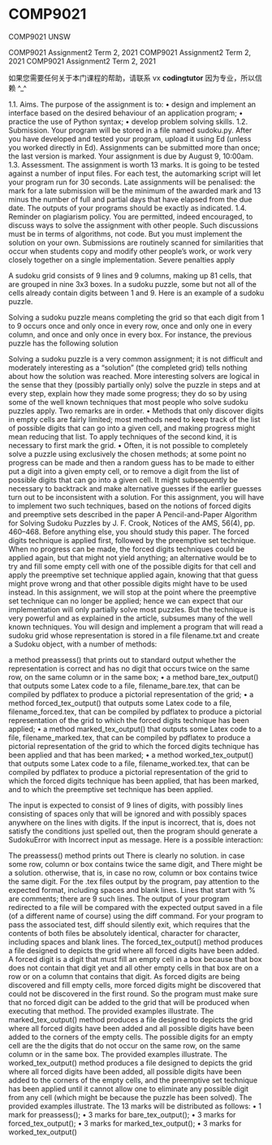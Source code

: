 # COMP9021
COMP9021 UNSW

COMP9021 Assignment2 Term 2, 2021
COMP9021 Assignment2 Term 2, 2021
COMP9021 Assignment2 Term 2, 2021

如果您需要任何关于本门课程的帮助，请联系 vx **codingtutor**
因为专业，所以信赖 ^_^

1.1. Aims. The purpose of the assignment is to:
• design and implement an interface based on the desired behaviour of an application program;
• practice the use of Python syntax;
• develop problem solving skills.
1.2. Submission. Your program will be stored in a file named sudoku.py. After you have developed and
tested your program, upload it using Ed (unless you worked directly in Ed). Assignments can be submitted
more than once; the last version is marked. Your assignment is due by August 9, 10:00am.
1.3. Assessment. The assignment is worth 13 marks. It is going to be tested against a number of input files.
For each test, the automarking script will let your program run for 30 seconds.
Late assignments will be penalised: the mark for a late submission will be the minimum of the awarded mark
and 13 minus the number of full and partial days that have elapsed from the due date.
The outputs of your programs should be exactly as indicated.
1.4. Reminder on plagiarism policy. You are permitted, indeed encouraged, to discuss ways to solve the
assignment with other people. Such discussions must be in terms of algorithms, not code. But you must
implement the solution on your own. Submissions are routinely scanned for similarities that occur when students
copy and modify other people’s work, or work very closely together on a single implementation. Severe penalties
apply

A sudoku grid consists of 9 lines and 9 columns, making up 81 cells, that are grouped in nine 3x3 boxes. In a
sudoku puzzle, some but not all of the cells already contain digits between 1 and 9. Here is an example of a
sudoku puzzle.

Solving a sudoku puzzle means completing the grid so that each digit from 1 to 9 occurs once and only once in
every row, once and only one in every column, and once and only once in every box. For instance, the previous
puzzle has the following solution

Solving a sudoku puzzle is a very common assignment; it is not difficult and moderately interesting as a
“solution” (the completed grid) tells nothing about how the solution was reached. More interesting solvers are
logical in the sense that they (possibly partially only) solve the puzzle in steps and at every step, explain how
they made some progress; they do so by using some of the well known techniques that most people who solve
sudoku puzzles apply. Two remarks are in order.
• Methods that only discover digits in empty cells are fairly limited; most methods need to keep track of
the list of possible digits that can go into a given cell, and making progress might mean reducing that
list. To apply techniques of the second kind, it is necessary to first mark the grid.
• Often, it is not possible to completely solve a puzzle using exclusively the chosen methods; at some
point no progress can be made and then a random guess has to be made to either put a digit into a
given empty cell, or to remove a digit from the list of possible digits that can go into a given cell. It
might subsequently be necessary to backtrack and make alternative guesses if the earlier guesses turn
out to be inconsistent with a solution.
For this assignment, you will have to implement two such techniques, based on the notions of forced digits
and preemptive sets described in the paper A Pencil-and-Paper Algorithm for Solving Sudoku Puzzles by J. F.
Crook, Notices of the AMS, 56(4), pp. 460–468. Before anything else, you should study this paper. The forced
digits technique is applied first, followed by the preemptive set technique. When no progress can be made, the
forced digits techniques could be applied again, but that might not yield anything; an alternative would be to
try and fill some empty cell with one of the possible digits for that cell and apply the preemptive set technique
applied again, knowing that that guess might prove wrong and that other possible digits might have to be used
instead. In this assignment, we will stop at the point where the preemptive set technique can no longer be
applied; hence we can expect that our implementation will only partially solve most puzzles. But the technique
is very powerful and as explained in the article, subsumes many of the well known techniques.
You will design and implement a program that will read a sudoku grid whose representation is stored in a file
filename.txt and create a Sudoku object, with a number of methods:

a method preassess() that prints out to standard output whether the representation is correct and
has no digit that occurs twice on the same row, on the same column or in the same box;
• a method bare_tex_output() that outputs some Latex code to a file, filename_bare.tex, that can
be compiled by pdflatex to produce a pictorial representation of the grid;
• a method forced_tex_output() that outputs some Latex code to a file, filename_forced.tex, that
can be compiled by pdflatex to produce a pictorial representation of the grid to which the forced digits
technique has been applied;
• a method marked_tex_output() that outputs some Latex code to a file, filename_marked.tex, that
can be compiled by pdflatex to produce a pictorial representation of the grid to which the forced digits
technique has been applied and that has been marked;
• a method worked_tex_output() that outputs some Latex code to a file, filename_worked.tex, that
can be compiled by pdflatex to produce a pictorial representation of the grid to which the forced digits
technique has been applied, that has been marked, and to which the preemptive set technique has been
applied.

The input is expected to consist of 9 lines of digits, with possibly lines consisting of spaces only that will be
ignored and with possibly spaces anywhere on the lines with digits. If the input is incorrect, that is, does not
satisfy the conditions just spelled out, then the program should generate a SudokuError with Incorrect input
as message.
Here is a possible interaction:

The preassess() method prints out There is clearly no solution. in case some row, column or box
contains twice the same digit, and There might be a solution. otherwise, that is, in case no row, column
or box contains twice the same digit.
For the .tex files output by the program, pay attention to the expected format, including spaces and blank
lines. Lines that start with % are comments; there are 9 such lines. The output of your program redirected
to a file will be compared with the expected output saved in a file (of a different name of course) using the
diff command. For your program to pass the associated test, diff should silently exit, which requires that
the contents of both files be absolutely identical, character for character, including spaces and blank lines.
The forced_tex_output() method produces a file designed to depicts the grid where all forced digits have
been added. A forced digit is a digit that must fill an empty cell in a box because that box does not contain
that digit yet and all other empty cells in that box are on a row or on a column that contains that digit. As
forced digits are being discovered and fill empty cells, more forced digits might be discovered that could not
be discovered in the first round. So the program must make sure that no forced digit can be added to the grid
that will be produced when executing that method. The provided examples illustrate.
The marked_tex_output() method produces a file designed to depicts the grid where all forced digits have
been added and all possible digits have been added to the corners of the empty cells. The possible digits for an
empty cell are the the digits that do not occur on the same row, on the same column or in the same box. The
provided examples illustrate.
The worked_tex_output() method produces a file designed to depicts the grid where all forced digits have been
added, all possible digits have been added to the corners of the empty cells, and the preemptive set technique
has been applied until it cannot allow one to eliminate any possible digit from any cell (which might be because
the puzzle has been solved). The provided examples illustrate.
The 13 marks will be distributed as follows:
• 1 mark for preassess();
• 3 marks for bare_tex_output();
• 3 marks for forced_tex_output();
• 3 marks for marked_tex_output();
• 3 marks for worked_tex_output()
